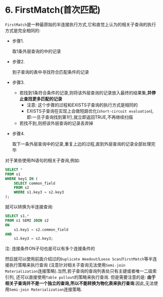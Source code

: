 # 6. FirstMatch(首次匹配)

`FirstMatch`是一种最原始的半连接执行方式,它和直觉上认为的相关子查询的执行方式是完全相同的:

- 步骤1.

    取1条外层查询的中的记录

- 步骤2.

    到子查询的表中寻找符合匹配条件的记录

- 步骤3.

    - 若找到1条符合条件的记录,则将该外层查询的记录放入最终的结果集,**并停止查找更多匹配的记录**
      - 注意: 这个步骤的过程和EXISTS子查询的执行方式是相同的
      - EXISTS子查询在实现上会做短路优化(`short-circuit evaluation`),即:一旦子查询找到第1行,就立即返回TRUE,不再继续扫描
    - 若找不到,则把该外层查询的记录丢弃掉

- 步骤4.

    取下一条外层查询中的记录,重复上边的过程,直到外层查询的记录全部处理完毕

对于某些使用IN语句的相关子查询,例如:

```sql
SELECT *
FROM s1 
WHERE key1 IN (
    SELECT common_field
    FROM s2
    WHERE s1.key3 = s2.key3
);
```

就可以转换为半连接查询:

```sql
SELECT s1.*
FROM s1 SEMI JOIN s2
ON 
    s1.key1 = s2.common_field
AND
    s1.key3 = s2.key3;
```

注: 连接条件ON子句也是可以有多个连接条件的

然后就可以使用前面介绍过的`Duplicate Weedout`/`Loose Scan`/`FirstMatch`等半连接执行策略来执行查询
(注意针对相关子查询无法使用`Semi-join Materialization`连接策略).当然,若子查询的查询列表处只有主键或者唯一二级索引列,
还可以直接使用`Table pullout`的策略来执行查询.
但是需要注意的是: **由于相关子查询并不是一个独立的查询,所以不能转换为物化表来执行查询**.因此,无法使用`Semi-join Materialization`连接策略.
